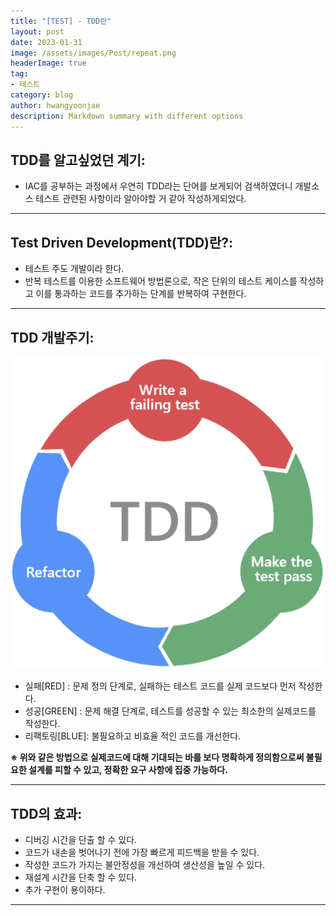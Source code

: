 ```yaml
---
title: "[TEST] - TDD란"
layout: post
date: 2023-01-31
image: /assets/images/Post/repeat.png
headerImage: true
tag:
- 테스트
category: blog
author: hwangyoonjae
description: Markdown summary with different options
---
```


## TDD를 알고싶었던 계기:
- IAC를 공부하는 과정에서 우연히 TDD라는 단어를 보게되어 검색하였더니 개발소스 테스트 관련된 사항이라 알아야할 거 같아 작성하게되었다.

* * *

## Test Driven Development(TDD)란?:
- 테스트 주도 개발이라 한다.
- 반복 테스트를 이용한 소프트웨어 방법론으로, 작은 단위의 테스트 케이스를 작성하고 이를 통과하는 코드를 추가하는 단계를 반복하여 구현한다.

* * *

## TDD 개발주기:
[![텍스트](/assets/images/TEST/TDD%20%EA%B0%9C%EB%B0%9C%EC%A3%BC%EA%B8%B0.PNG)](/assets/images/TEST/TDD%20%EA%B0%9C%EB%B0%9C%EC%A3%BC%EA%B8%B0.PNG)

- 실패[RED] : 문제 정의 단계로, 실패하는 테스트 코드를 실제 코드보다 먼저 작성한다.
- 성공[GREEN] : 문제 해결 단계로, 테스트를 성공할 수 있는 최소한의 실제코드를 작성한다.
- 리팩토링[BLUE]: 불필요하고 비효율 적인 코드를 개선한다.

**※ 위와 같은 방법으로 실제코드에 대해 기대되는 바를 보다 명확하게 정의함으로써 불필요한 설계를 피할 수 있고, 정확한 요구 사항에 집중 가능하다.**

* * *

## TDD의 효과:
- 디버깅 시간을 단출 할 수 있다.
- 코드가 내손을 벗어나기 전에 가장 빠르게 피드백을 받을 수 있다.
- 작성한 코드가 가지는 불안정성을 개선하여 생산성을 높일 수 있다.
- 재설계 시간을 단축 할 수 있다.
- 추가 구현이 용이하다.

* * *